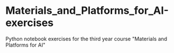 # Materials_and_Platforms_for_AI-exercises
Python notebook exercises for the third year course "Materials and Platforms for AI"
